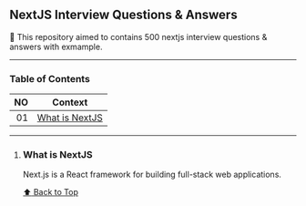 ## NextJS Interview Questions & Answers
:rocket: This repository aimed to contains 500 nextjs interview questions & answers with exmample.

---

<!-- TOC Start -->
### Table of Contents

| NO | Context |
| ---: | ------------------- |
| 01 | [What is NextJS](#what-is-nextjs) |


<!-- TOC End -->

---

<!-- Question & Answers Start -->
1) ### What is NextJS
   Next.js is a React framework for building full-stack web applications.
   
   [:arrow_up: Back to Top](#table-of-contents)

<!-- Question & Answers End -->
